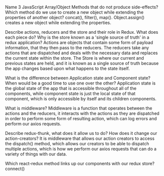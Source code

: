 Name 3 JavaScript Array/Object Methods that do not produce side-effects? Which method do we use to create a new object while extending the properties of another object?
concat(), filter(), map(). Object.assign() creates a new object while extending the properties.

Describe actions, reducers and the store and their role in Redux. What does each piece do? Why is the store known as a 'single source of truth' in a redux application?
Actions are objects that contain some form of payload information, that they then pass to the reducers. The reducers take any actions that are dispatched and deals with the necessary data and replaces the current state within the store. The Store is where our current and previous states are held, and it is known as a single source of truth because the app changes based upon what happens to the state itself.

What is the difference between Application state and Component state? When would be a good time to use one over the other?
Application state is the global state of the app that is accessible throughout all of the components, while component state is just the local state of that component, which is only accessible by itself and its children components.

What is middleware?
Middleware is a function that operates between the actions and the reducers, it interacts with the actions as they are dispatched in order to perform some form of resulting action, which can log errors and perform our axios requests.

Describe redux-thunk, what does it allow us to do? How does it change our action-creators?
It is middleware that allows our action creators to access the dispatch() method, which allows our creators to be able to dispatch multiple actions, which is how we perform our axios requests that can do a variety of things with our data.

Which react-redux method links up our components with our redux store?
connect()

